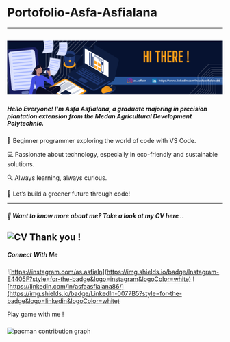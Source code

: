 # Portofolio-Asfa-Asfialana
---
![headergithub](https://github.com/Asfa-Asfialana/portofolio-Asfa-Asfialana/blob/main/Header%20github.png)
---
##### Hello Everyone! I'm Asfa Asfialana, a graduate majoring in precision plantation extension from the Medan Agricultural Development Polytechnic.
🌱 Beginner programmer exploring the world of code with VS Code.

💻 Passionate about technology, especially in eco-friendly and sustainable solutions.

🔍 Always learning, always curious.

🚀 Let’s build a greener future through code!

---
##### 👋 Want to know more about me? Take a look at my CV here ..
![CV](https://github.com/Asfa-Asfialana/portofolio-Asfa-Asfialana/tree/main/CV-PDF)
Thank you !
---
##### Connect With Me 
![https://instagram.com/as.asfialn](https://img.shields.io/badge/Instagram-E4405F?style=for-the-badge&logo=instagram&logoColor=white) ![https://linkedin.com/in/asfaasfialana86/](https://img.shields.io/badge/LinkedIn-0077B5?style=for-the-badge&logo=linkedin&logoColor=white)



<p align="left">Play game with me !</p>

###

<picture>
  <source media="(prefers-color-scheme: dark)" srcset="https://raw.githubusercontent.com/Asfa-asfialana/Asfa-asfialana/output/pacman-contribution-graph-dark.svg">
  <source media="(prefers-color-scheme: light)" srcset="https://raw.githubusercontent.com/Asfa-asfialana/Asfa-asfialana/output/pacman-contribution-graph.svg">
  <img alt="pacman contribution graph" src="https://raw.githubusercontent.com/Asfa-asfialana/Asfa-asfialana/output/pacman-contribution-graph.svg">
</picture>

###
